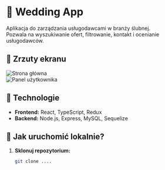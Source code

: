 # 🎉 Wedding App  

Aplikacja do zarządzania usługodawcami w branży ślubnej.  
Pozwala na wyszukiwanie ofert, filtrowanie, kontakt i ocenianie usługodawców.  

## 📸 Zrzuty ekranu  
![Strona główna](screenshots/homepage.png)  
![Panel użytkownika](screenshots/user-panel.png)  

## 🔧 Technologie  
- **Frontend:** React, TypeScript, Redux  
- **Backend:** Node.js, Express, MySQL, Sequelize  

## 🚀 Jak uruchomić lokalnie?  
1. **Sklonuj repozytorium:**  
   ```bash
   git clone ....

